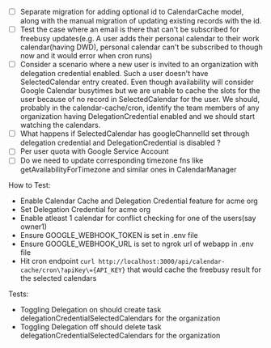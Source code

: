 - [ ] Separate migration for adding optional id to CalendarCache model, along with the manual migration of updating existing records with the id.
- [ ] Test the case where an email is there that can't be subscribed for freebusy updates(e.g. A user adds their personal calendar to their work calendar(having DWD), personal calendar can't be subscribed to though now and it would error when cron runs)
- [ ] Consider a scenario where a new user is invited to an organization with delegation credential enabled. Such a user doesn't have SelectedCalendar entry created. Even though availability will consider Google Calendar busytimes but we are unable to cache the slots for the user because of no record in SelectedCalendar for the user. We should, probably in the calendar-cache/cron, identify the team members of any organization having DelegationCredential enabled and we should start watching the calendars.
- [ ] What happens if SelectedCalendar has googleChannelId set through delegation credential and DelegationCredential is disabled ?
- [ ] Per user quota with Google Service Account
- [ ] Do we need to update corresponding timezone fns like getAvailabilityForTimezone and similar ones in CalendarManager

How to Test:
- Enable Calendar Cache and Delegation Credential feature for acme org
- Set Delegation Credential for acme org
- Enable atleast 1 calendar for conflict checking for one of the users(say owner1)
- Ensure GOOGLE_WEBHOOK_TOKEN is set in .env file
- Ensure GOOGLE_WEBHOOK_URL is set to ngrok url of webapp in .env file
- Hit cron endpoint `curl http://localhost:3000/api/calendar-cache/cron\?apiKey\={API_KEY}` that would cache the freebusy result for the selected calendars



Tests:
- Toggling Delegation on should create task delegationCredentialSelectedCalendars for the organization
- Toggling Delegation off should delete task delegationCredentialSelectedCalendars for the organization